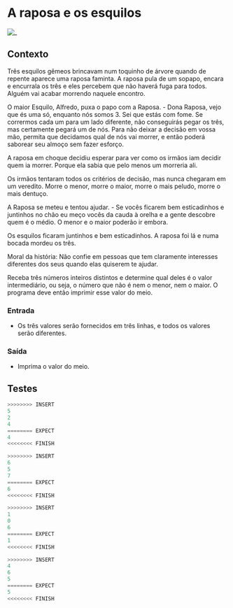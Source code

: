 # A raposa e os esquilos

![_](https://raw.githubusercontent.com/qxcodefup/arcade/master/base/meio/cover.jpg)

## Contexto

Três esquilos gêmeos brincavam num toquinho de árvore quando de repente aparece uma raposa faminta. A raposa pula de um sopapo, encara e encurrala os três e eles percebem que não haverá fuga para todos. Alguém vai acabar morrendo naquele encontro.

O maior Esquilo, Alfredo, puxa o papo com a Raposa.
\- Dona Raposa, vejo que és uma só, enquanto nós somos 3. Sei que estás com fome. Se corrermos cada um para um lado diferente, não conseguirás pegar os três, mas certamente pegará um de nós. Para não deixar a decisão em vossa mão, permita que decidamos qual de nós vai morrer, e então poderá saborear seu almoço sem fazer esforço.

A raposa em choque decidiu esperar para ver como os irmãos iam decidir quem ia morrer. Porque ela sabia que pelo menos um morreria ali.

Os irmãos tentaram todos os critérios de decisão, mas nunca chegaram em um veredito. Morre o menor, morre o maior, morre o mais peludo, morre o mais dentuço.

A Raposa se meteu e tentou ajudar.
\- Se vocês ficarem bem esticadinhos e juntinhos no chão eu meço vocês da cauda à orelha e a gente descobre quem é o médio. O menor e o maior poderão ir embora.

Os esquilos ficaram juntinhos e bem esticadinhos. A raposa foi lá e numa bocada mordeu os três.

Moral da história: Não confie em pessoas que tem claramente interesses diferentes dos seus quando elas quiserem te ajudar.

Receba três números inteiros distintos e determine qual deles é o valor intermediário, ou seja, o número que não é nem o menor, nem o maior. O programa deve então imprimir esse valor do meio.

### Entrada

* Os três valores serão fornecidos em três linhas, e todos os valores serão diferentes.

### Saída

* Imprima o valor do meio.

## Testes

```py
>>>>>>>> INSERT
5
2
4
======== EXPECT
4
<<<<<<<< FINISH
```

```py
>>>>>>>> INSERT
6
5
7
======== EXPECT
6
<<<<<<<< FINISH
```

```py
>>>>>>>> INSERT
1
0
6
======== EXPECT
1
<<<<<<<< FINISH
```

```py
>>>>>>>> INSERT
4
6
5
======== EXPECT
5
<<<<<<<< FINISH
```
